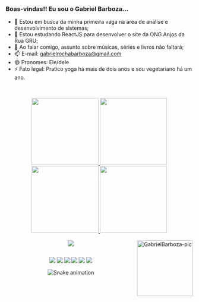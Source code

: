### Boas-vindas!! Eu sou o Gabriel Barboza...
- 🔭 Estou em busca da minha primeira vaga na área de análise e desenvolvimento de sistemas;
- 🌱 Estou estudando ReactJS para desenvolver o site da ONG Anjos da Rua GRU;
- 💬 Ao falar comigo, assunto sobre músicas, séries e livros não faltará;
- 📫 E-mail: gabrielrochabarboza@gmail.com
- 😄 Pronomes: Ele/dele
- ⚡ Fato legal: Pratico yoga há mais de dois anos e sou vegetariano há um ano.
##

<br/>

<div align="center">
  <a href="https://github.com/gabrieIbarboza#gh-dark-mode-only">
    <img height="180em" src="https://github-readme-stats.vercel.app/api?username=gabrieibarboza&count_private=true&show_icons=true&include_all_commits=true&theme=midnight-purple&bg_color=0d11175c"/>
    <img height="180em" src="https://github-readme-stats.vercel.app/api/top-langs/?username=gabrieIbarboza&langs_count=8&layout=compact&theme=midnight-purple&bg_color=0d11175c"/>
  </a>
</div>

<div align="center">
  <a href="https://github.com/gabrieIbarboza#gh-light-mode-only">
    <img height="180em" src="https://github-readme-stats.vercel.app/api?username=gabrieibarboza&count_private=true&show_icons=true&include_all_commits=true&theme=buefy"/>
    <img height="180em" src="https://github-readme-stats.vercel.app/api/top-langs/?username=gabrieIbarboza&langs_count=8&layout=compact&theme=buefy"/>
  </a>
</div>

<br/>

<div align="center">
  <div style="display: inline_block">
    <a href="[https://skillicons.dev](https://gabrieibarboza.github.io/MyPortfolio/)">
      <img src="https://skillicons.dev/icons?i=javascript,html,css,mysql,php,cs,vite,react,sass,py,java,ts,git,mongodb,unity" />
    </a>
    <a href="https://gabrieibarboza.github.io/MyPortfolio/">
      <img align="right" alt="GabrielBarboza-pic" height="150" src="https://media.discordapp.net/attachments/760228013513637973/1087176274579038268/IMG_20230319_215012_976.png">
    </a>
  </div>
  
  ##
 
  <div>
    <a href="https://www.linkedin.com/in/gabriei-barboza" target="_blank"><img src="https://img.shields.io/badge/-LinkedIn-%230077B5?style=for-the-badge&logo=linkedin&logoColor=white" target="_blank"></a>
    <a href = "mailto:gabrielrochabarboza@gmail.com"><img src="https://img.shields.io/badge/-Gmail-%23333?style=for-the-badge&logo=gmail&logoColor=white" target="_blank"></a>
    <a href="https://instagram.com/gabrielzklark" target="_blank"><img src="https://img.shields.io/badge/-Instagram-%23E4405F?style=for-the-badge&logo=instagram&logoColor=white" target="_blank"></a>
    <a href="https://www.youtube.com/channel/UCZsa3R7lqbY6M47f8YoVCEg" target="_blank"><img src="https://img.shields.io/badge/YouTube-FF0000?style=for-the-badge&logo=youtube&logoColor=white" target="_blank"></a>
    <a href="https://wa.me/qr/JXYW66JVJMSQH1" target="_blank"><img src="https://img.shields.io/badge/WhatsApp-25D366?style=for-the-badge&logo=whatsapp&logoColor=white" target="_blank"></a>
    <a href="https://www.skoob.com.br/share/user/gabrielklark" target="_blank"><img src="https://custom-icon-badges.demolab.com/badge/-Skoob-blue?style=for-the-badge&logoColor=white&logo=skoobsvg" target="_blank"></a>
  </div>
  
  ![Snake animation](https://github.com/gabrieIbarboza/gabrieIbarboza/blob/output/github-contribution-grid-snake.svg)
  
</div>

